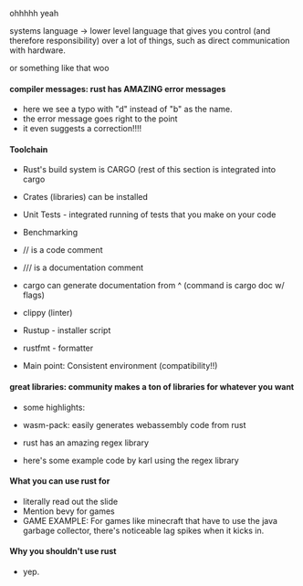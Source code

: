 ohhhhh yeah

systems language -> lower level language that gives you control (and therefore responsibility) over a lot of things, such as direct communication with hardware.

or something like that woo






#### compiler messages: rust has AMAZING error messages
- here we see a typo with "d" instead of "b" as the name. 
- the error message goes right to the point
- it even suggests a correction!!!!

#### Toolchain
- Rust's build system is CARGO (rest of this section is integrated into cargo
- Crates (libraries) can be installed
- Unit Tests - integrated running of tests that you make on your code
- Benchmarking 
- // is a code comment
- /// is a documentation comment
- cargo can generate documentation from ^ (command is cargo doc w/ flags)
- clippy (linter)

- Rustup - installer script
- rustfmt - formatter

- Main point: Consistent environment (compatibility!!) 


#### great libraries: community makes a ton of libraries for whatever you want
- some highlights:
- wasm-pack: easily generates webassembly code from rust
- rust has an amazing regex library 

- here's some example code by karl using the regex library 

#### What you can use rust for
- literally read out the slide
- Mention bevy for games
- GAME EXAMPLE: For games like minecraft that have to use the java garbage collector, there's noticeable lag spikes when it kicks in.

#### Why you shouldn't use rust
- yep.
